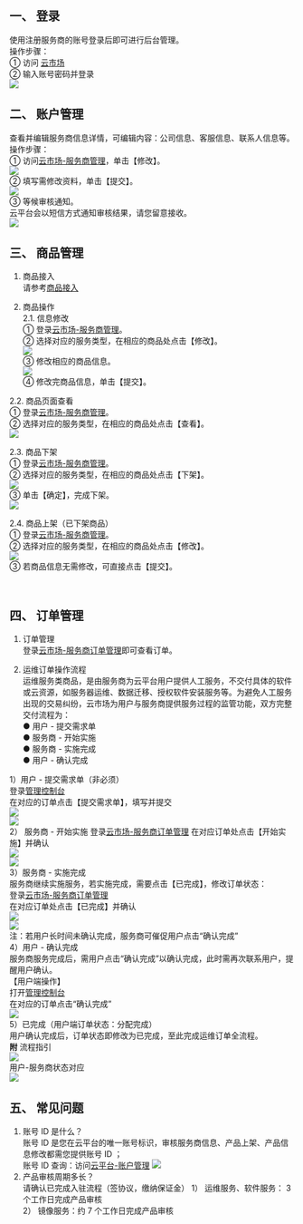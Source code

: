 ## 一、 登录
使用注册服务商的账号登录后即可进行后台管理。  
操作步骤：   
① 访问 [云市场](http://tce.fsphere.cn/login)  
② 输入账号密码并登录  
![](https://mc.qcloudimg.com/static/img/f7af8d47eb80ef5b7bf7a39f8a7ffad4/image.png)  


## 二、 账户管理  
查看并编辑服务商信息详情，可编辑内容：公司信息、客服信息、联系人信息等。  
操作步骤：  
① 访问[云市场-服务商管理](http://console.tce.fsphere.cn/serviceprovider/info)，单击【修改】。    
![](https://mc.qcloudimg.com/static/img/19ccb21c4bcc0ef7f8c777dc339568b6/image.png)    
② 填写需修改资料，单击【提交】。    
![](https://mc.qcloudimg.com/static/img/3490f5c5a1c67e42a896938fd61193a3/image.png)  
③ 等候审核通知。   
云平台会以短信方式通知审核结果，请您留意接收。      
![](https://mc.qcloudimg.com/static/img/f11516689e6564e38596726f36f6a1ca/image.png)    
  

## 三、 商品管理  
 
 
1. 商品接入  
请参考[商品接入](http://tce.fsphere.cn/document/product/306/3029) 
 
2.	商品操作  
2.1. 信息修改  
①	登录[云市场-服务商管理](http://console.tce.fsphere.cn/serviceprovider/goods/service)。    
②	选择对应的服务类型，在相应的商品处点击【修改】。   
![](https:https://mc.qcloudimg.com/static/img/2fcf68bb6c1fb05a64343df9dcd69623/image.png)   
③	修改相应的商品信息。  
![](https://mc.qcloudimg.com/static/img/a63ac4934822bb9cb019d35fad42de2e/image.png)    
④	修改完商品信息，单击【提交】。  

 
2.2.  商品页面查看  
①	登录[云市场-服务商管理](http://console.tce.fsphere.cn/serviceprovider/goods/service)。  
②	选择对应的服务类型，在相应的商品处点击【查看】。  
 ![](https://mc.qcloudimg.com/static/img/78ddba32ad3b546e57b8aa5846d1ab7a/image.png)  
  

2.3.  商品下架  
①	登录[云市场-服务商管理](http://console.tce.fsphere.cn/serviceprovider/goods/service)。  
②	选择对应的服务类型，在相应的商品处点击【下架】。  
 ![](https://mc.qcloudimg.com/static/img/1196b9b1675db059716c9af02ed25c1d/image.png)  
③	单击【确定】，完成下架。   
 ![](https://mc.qcloudimg.com/static/img/2d63228ec287856da0973960c9734db4/image.png)  

2.4.	商品上架（已下架商品）  
①	登录[云市场-服务商管理](http://console.tce.fsphere.cn/serviceprovider/goods/service)。  
②	选择对应的服务类型，在相应的商品处点击【修改】。  
![](https:https://mc.qcloudimg.com/static/img/2fcf68bb6c1fb05a64343df9dcd69623/image.png)     
③	若商品信息无需修改，可直接点击【提交】。  
 
 
## 四、 订单管理
1.  订单管理    
登录[云市场-服务商订单管理](http://console.tce.fsphere.cn/serviceprovider/serviceorder)即可查看订单。   

2. 	运维订单操作流程  
运维服务类商品，是由服务商为云平台用户提供人工服务，不交付具体的软件或云资源，如服务器运维、数据迁移、授权软件安装服务等。为避免人工服务出现的交易纠纷，云市场为用户与服务商提供服务过程的监管功能，双方完整交付流程为：   
● 用户 - 提交需求单  
● 服务商 - 开始实施  
● 服务商 - 实施完成   
● 用户 - 确认完成       

1）用户 - 提交需求单（非必须）  
登录[管理控制台](http://console.tce.fsphere.cn/servicemarket)   
在对应的订单点击【提交需求单】，填写并提交  
![](https://mc.qcloudimg.com/static/img/8dc3cbc76a608fc298628013ac6c41e1/image.png)  
![](https://mc.qcloudimg.com/static/img/6591f86a9d65b71d681a43903059a0bb/image.png)  
2） 服务商 - 开始实施
登录[云市场-服务商订单管理](http://console.tce.fsphere.cn/serviceprovider/serviceorder)
在对应订单处点击【开始实施】并确认  
![](https://mc.qcloudimg.com/static/img/f5ec779233f499a73b72df882ad56420/image.png)  
![](https://mc.qcloudimg.com/static/img/3b04f3bb8f7d6e991636ecf83c91ab65/image.png)  
 3）服务商 - 实施完成  
服务商继续实施服务，若实施完成，需要点击【已完成】，修改订单状态：  
登录[云市场-服务商订单管理](http://console.tce.fsphere.cn/serviceprovider/serviceorder)  
在对应订单处点击【已完成】并确认  
![](https://mc.qcloudimg.com/static/img/b42683d5dbf16ca62c09c9c1ea71e538/image.png)    
![](https://mc.qcloudimg.com/static/img/eab3dd55424dae975ff96b3612f6d749/image.png)  
注：若用户长时间未确认完成，服务商可催促用户点击“确认完成”   
4）用户 - 确认完成  
服务商服务完成后，需用户点击“确认完成”以确认完成，此时需再次联系用户，提醒用户确认。   
【用户端操作】  
打开[管理控制台](http://console.tce.fsphere.cn/servicemarket)  
在对应的订单点击“确认完成”  
![](https://mc.qcloudimg.com/static/img/6491061fea3dbcb38eeeb4353802ab65/image.png)  
5）已完成（用户端订单状态：分配完成）  
用户确认完成后，订单状态即修改为已完成，至此完成运维订单全流程。  
**附**  流程指引  
![](https://mc.qcloudimg.com/static/img/c229c4f966bc41d85b83fbdecaf3b9e8/image.png)  
用户-服务商状态对应  
![](https://mc.qcloudimg.com/static/img/9bfe5a4c231512ebbc3842f7248ba0c3/image.png)  


## 五、 常见问题   
1. 账号 ID 是什么？  
账号 ID 是您在云平台的唯一账号标识，审核服务商信息、产品上架、产品信息修改都需您提供账号 ID ；  
账号 ID 查询：访问[云平台-账户管理](http://console.tce.fsphere.cn/developer) 
![](https://mc.qcloudimg.com/static/img/7ce78a95907bdcb366102a21040c56c8/image.png)  
2. 产品审核周期多长？  
请确认已完成入驻流程（签协议，缴纳保证金） 
1）	运维服务、软件服务： 3 个工作日完成产品审核  
2）	镜像服务：约 7 个工作日完成产品审核  

